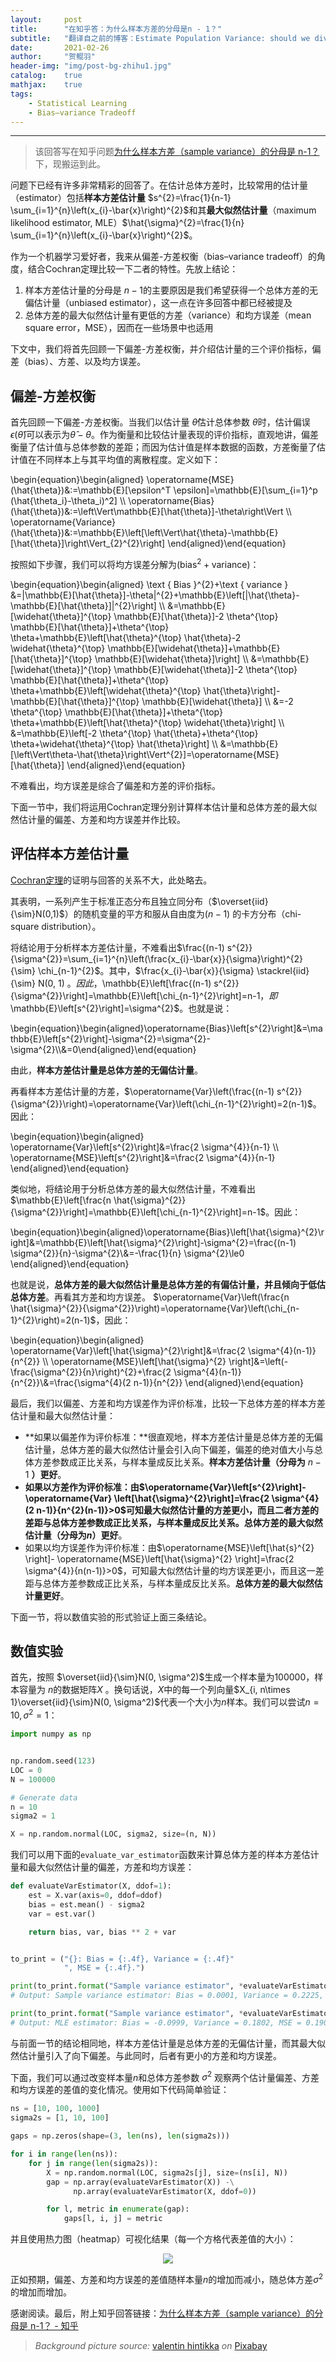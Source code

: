 ```yaml
---
layout:     post
title:      "在知乎答：为什么样本方差的分母是n - 1？"
subtitle:   "翻译自之前的博客：Estimate Population Variance: should we divide by n - 1 or n"
date:       2021-02-26
author:     "贺鲲羽"
header-img: "img/post-bg-zhihu1.jpg"
catalog:    true
mathjax:    true
tags:
    - Statistical Learning
    - Bias–variance Tradeoff
---
```


---

> 该回答写在知乎问题[为什么样本方差（sample variance）的分母是 n-1？](https://www.zhihu.com/question/20099757)下，现搬运到此。

问题下已经有许多非常精彩的回答了。在估计总体方差时，比较常用的估计量（estimator）包括**样本方差估计量** $s^{2}=\frac{1}{n-1} \sum_{i=1}^{n}\left(x_{i}-\bar{x}\right)^{2}$和其**最大似然估计量**（maximum likelihood estimator, MLE）$\hat{\sigma}^{2}=\frac{1}{n} \sum_{i=1}^{n}\left(x_{i}-\bar{x}\right)^{2}$。

作为一个机器学习爱好者，我来从偏差-方差权衡（bias–variance tradeoff）的角度，结合Cochran定理比较一下二者的特性。先放上结论：

1. 样本方差估计量的分母是 $n-1$的主要原因是我们希望获得一个总体方差的无偏估计量（unbiased estimator），这一点在许多回答中都已经被提及
2. 总体方差的最大似然估计量有更低的方差（variance）和均方误差（mean square error，MSE），因而在一些场景中也适用

下文中，我们将首先回顾一下偏差-方差权衡，并介绍估计量的三个评价指标，偏差（bias）、方差、以及均方误差。

## 偏差-方差权衡

首先回顾一下偏差-方差权衡。当我们以估计量 $\hat{\theta}$估计总体参数 $\theta$时，估计偏误$\epsilon\left(\hat{\theta}\right)$可以表示为$\hat{\theta}-\theta$。作为衡量和比较估计量表现的评价指标，直观地讲，偏差衡量了估计值与总体参数的差距；而因为估计值是样本数据的函数，方差衡量了估计值在不同样本上与其平均值的离散程度。定义如下：

\begin{equation}\begin{aligned} \operatorname{MSE}(\hat{\theta})&:=\mathbb{E}[\epsilon^T \epsilon]=\mathbb{E}[\sum_{i=1}^p (\hat{\theta_i}-\theta_i)^2] \\\ \operatorname{Bias}(\hat{\theta})&:=\left\Vert\mathbb{E}[\hat{\theta}]-\theta\right\Vert \\\ \operatorname{Variance}(\hat{\theta})&:=\mathbb{E}\left[\left\Vert\hat{\theta}-\mathbb{E}[\hat{\theta}]\right\Vert_{2}^{2}\right] \end{aligned}\end{equation}

按照如下步骤，我们可以将均方误差分解为$(\text{bias}^2 + \text{variance})$：

\begin{equation}\begin{aligned} \text { Bias }^{2}+\text { variance }   &=\|\mathbb{E}[\hat{\theta}]-\theta\|^{2}+\mathbb{E}\left[\|\hat{\theta}-\mathbb{E}[\hat{\theta}]\|^{2}\right] \\\   &=\mathbb{E}[\widehat{\theta}]^{\top} \mathbb{E}[\hat{\theta}]-2 \theta^{\top} \mathbb{E}[\hat{\theta}]+\theta^{\top} \theta+\mathbb{E}\left[\hat{\theta}^{\top} \hat{\theta}-2 \widehat{\theta}^{\top} \mathbb{E}[\widehat{\theta}]+\mathbb{E}[\hat{\theta}]^{\top} \mathbb{E}[\widehat{\theta}]\right] \\\   &=\mathbb{E}[\widehat{\theta}]^{\top} \mathbb{E}[\widehat{\theta}]-2 \theta^{\top} \mathbb{E}[\hat{\theta}]+\theta^{\top} \theta+\mathbb{E}\left[\widehat{\theta}^{\top} \hat{\theta}\right]-\mathbb{E}[\hat{\theta}]^{\top} \mathbb{E}[\widehat{\theta}] \\\   &=-2 \theta^{\top} \mathbb{E}[\hat{\theta}]+\theta^{\top} \theta+\mathbb{E}\left[\hat{\theta}^{\top} \widehat{\theta}\right] \\\   &=\mathbb{E}\left[-2 \theta^{\top} \hat{\theta}+\theta^{\top} \theta+\widehat{\theta}^{\top} \hat{\theta}\right] \\\   &=\mathbb{E}[\left\Vert\theta-\hat{\theta}\right\Vert^{2}]=\operatorname{MSE}[\hat{\theta}] \end{aligned}\end{equation}

不难看出，均方误差是综合了偏差和方差的评价指标。

下面一节中，我们将运用Cochran定理分别计算样本估计量和总体方差的最大似然估计量的偏差、方差和均方误差并作比较。

## 评估样本方差估计量

[Cochran定理](http://link.zhihu.com/?target=https%3A//www.wikiwand.com/en/Cochran%27s_theorem)的证明与回答的关系不大，此处略去。

其表明，一系列产生于标准正态分布且独立同分布（$\overset{iid}{\sim}N(0,1)$）的随机变量的平方和服从自由度为$(n-1)$ 的卡方分布（chi-square distribution）。

将结论用于分析样本方差估计量，不难看出$\frac{(n-1) s^{2}}{\sigma^{2}}=\sum_{i=1}^{n}\left(\frac{x_{i}-\bar{x}}{\sigma}\right)^{2} {\sim} \chi_{n-1}^{2}$。其中，$\frac{x_{i}-\bar{x}}{\sigma} \stackrel{iid}{\sim} N(0, 1) $。因此，$\mathbb{E}\left[\frac{(n-1) s^{2}}{\sigma^{2}}\right]=\mathbb{E}\left[\chi_{n-1}^{2}\right]=n-1$，即$\mathbb{E}\left[s^{2}\right]=\sigma^{2}$。也就是说：

\begin{equation}\begin{aligned}\operatorname{Bias}\left[s^{2}\right]&=\mathbb{E}\left[s^{2}\right]-\sigma^{2}=\sigma^{2}-\sigma^{2}\\\\&=0\end{aligned}\end{equation}

由此，**样本方差估计量是总体方差的无偏估计量**。

再看样本方差估计量的方差，$\operatorname{Var}\left(\frac{(n-1) s^{2}}{\sigma^{2}}\right)=\operatorname{Var}\left(\chi_{n-1}^{2}\right)=2(n-1)$。因此：

\begin{equation}\begin{aligned} \operatorname{Var}\left[s^{2}\right]&=\frac{2 \sigma^{4}}{n-1} \\\ \operatorname{MSE}\left[s^{2}\right]&=\frac{2 \sigma^{4}}{n-1} \end{aligned}\end{equation}

类似地，将结论用于分析总体方差的最大似然估计量，不难看出$\mathbb{E}\left[\frac{n \hat{\sigma}^{2}}{\sigma^{2}}\right]=\mathbb{E}\left[\chi_{n-1}^{2}\right]=n-1$。因此：

\begin{equation}\begin{aligned}\operatorname{Bias}\left[\hat{\sigma}^{2}\right]&=\mathbb{E}\left[\hat{\sigma}^{2}\right]-\sigma^{2}=\frac{(n-1) \sigma^{2}}{n}-\sigma^{2}\\\&=-\frac{1}{n} \sigma^{2}\le0 \end{aligned}\end{equation}

也就是说，**总体方差的最大似然估计量是总体方差的有偏估计量，并且倾向于低估总体方差**。再看其方差和均方误差。 $\operatorname{Var}\left(\frac{n \hat{\sigma}^{2}}{\sigma^{2}}\right)=\operatorname{Var}\left(\chi_{n-1}^{2}\right)=2(n-1)$，因此：

\begin{equation}\begin{aligned} \operatorname{Var}\left[\hat{\sigma}^{2}\right]&=\frac{2 \sigma^{4}(n-1)}{n^{2}} \\\ \operatorname{MSE}\left[\hat{\sigma}^{2} \right]&=\left(-\frac{\sigma^{2}}{n}\right)^{2}+\frac{2 \sigma^{4}(n-1)}{n^{2}}\\\&=\frac{\sigma^{4}(2 n-1)}{n^{2}} \end{aligned}\end{equation}

最后，我们以偏差、方差和均方误差作为评价标准，比较一下总体方差的样本方差估计量和最大似然估计量：

- **如果以偏差作为评价标准：**很直观地，样本方差估计量是总体方差的无偏估计量，总体方差的最大似然估计量会引入向下偏差，偏差的绝对值大小与总体方差参数成正比关系，与样本量成反比关系。**样本方差估计量（分母为** $n-1$ **）更好**。
- **如果以方差作为评价标准：**由$\operatorname{Var}\left[s^{2}\right]-\operatorname{Var} \left[\hat{\sigma}^{2}\right]=\frac{2 \sigma^{4}(2 n-1)}{n^{2}(n-1)}>0$可知最大似然估计量的方差更小，而且二者方差的差距与总体方差参数成正比关系，与样本量成反比关系。**总体方差的最大似然估计量（分母为**$n$**）更好**。
- 如果以均方误差作为评价标准：由$\operatorname{MSE}\left[\hat{s}^{2} \right]- \operatorname{MSE}\left[\hat{\sigma}^{2} \right]=\frac{2 \sigma^{4}}{n(n-1)}>0$，可知最大似然估计量的均方误差更小，而且这一差距与总体方差参数成正比关系，与样本量成反比关系。**总体方差的最大似然估计量更好**。

下面一节，将以数值实验的形式验证上面三条结论。

## 数值实验

首先，按照 $\overset{iid}{\sim}N(0, \sigma^2)$生成一个样本量为100000，样本容量为 $n$的数据矩阵$X$ 。换句话说，$X$中的每一个列向量$X_{i, n\times 1}\overset{iid}{\sim}N(0, \sigma^2)$代表一个大小为$n$样本。我们可以尝试$n=10, \sigma^2=1$：

```python
import numpy as np


np.random.seed(123)
LOC = 0
N = 100000

# Generate data
n = 10
sigma2 = 1

X = np.random.normal(LOC, sigma2, size=(n, N))
```

我们可以用下面的`evaluate_var_estimator`函数来计算总体方差的样本方差估计量和最大似然估计量的偏差，方差和均方误差：

```python
def evaluateVarEstimator(X, ddof=1):
    est = X.var(axis=0, ddof=ddof)
    bias = est.mean() - sigma2
    var = est.var()

    return bias, var, bias ** 2 + var


to_print = ("{}: Bias = {:.4f}, Variance = {:.4f}"
            ", MSE = {:.4f}.")

print(to_print.format("Sample variance estimator", *evaluateVarEstimator(X)))
# Output: Sample variance estimator: Bias = 0.0001, Variance = 0.2225, MSE = 0.2225.

print(to_print.format("Sample variance estimator", *evaluateVarEstimator(X, ddof=0)))
# Output: MLE estimator: Bias = -0.0999, Variance = 0.1802, MSE = 0.1902.
```

与前面一节的结论相同地，样本方差估计量是总体方差的无偏估计量，而其最大似然估计量引入了向下偏差。与此同时，后者有更小的方差和均方误差。

下面，我们可以通过改变样本量$n$和总体方差参数 $\sigma^2$ 观察两个估计量偏差、方差和均方误差的差值的变化情况。使用如下代码简单验证：

```python
ns = [10, 100, 1000]
sigma2s = [1, 10, 100]

gaps = np.zeros(shape=(3, len(ns), len(sigma2s)))

for i in range(len(ns)):
    for j in range(len(sigma2s)):
        X = np.random.normal(LOC, sigma2s[j], size=(ns[i], N))
        gap = np.array(evaluateVarEstimator(X)) -\
              np.array(evaluateVarEstimator(X, ddof=0))

        for l, metric in enumerate(gap):
            gaps[l, i, j] = metric
```

并且使用热力图（heatmap）可视化结果（每一个方格代表差值的大小）：

<div style="text-align:center"><img src="/img/in-post/estvar-1.png" /></div>

正如预期，偏差、方差和均方误差的差值随样本量$n$的增加而减小，随总体方差$\sigma^2$的增加而增加。

感谢阅读。最后，附上知乎回答链接：[为什么样本方差（sample variance）的分母是 n-1？ - 知乎](https://www.zhihu.com/question/20099757)

> *Background picture source:* [valentin hintikka](https://pixabay.com/users/valentinhintikka-10607927/?utm_source=link-attribution&utm_medium=referral&utm_campaign=image&utm_content=6024257) *on* [Pixabay](https://pixabay.com/)